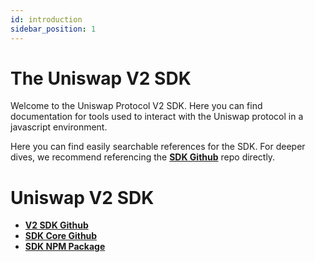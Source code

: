 ```yaml
---
id: introduction
sidebar_position: 1
---
```


# The Uniswap V2 SDK

Welcome to the Uniswap Protocol V2 SDK. Here you can find documentation for tools used to interact with the Uniswap protocol in a javascript environment.

Here you can find easily searchable references for the SDK. For deeper dives, we recommend referencing the [**SDK Github**](https://github.com/Uniswap/uniswap-v2-sdk) repo directly.

# Uniswap V2 SDK

- [**V2 SDK Github**](https://github.com/Uniswap/uniswap-v2-sdk)
- [**SDK Core Github**](https://github.com/Uniswap/uniswap-sdk-core)
- [**SDK NPM Package**](https://www.npmjs.com/package/@uniswap/v2-sdk)
